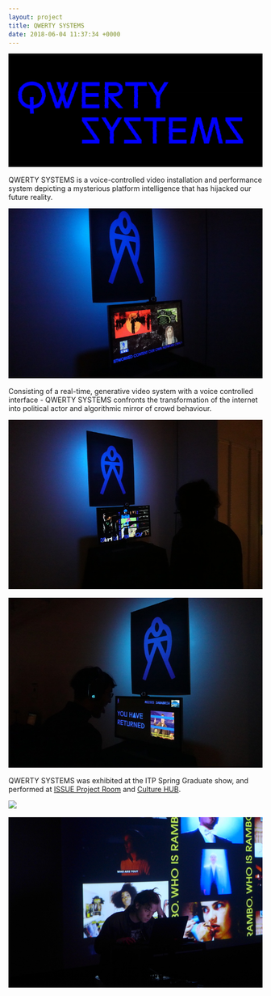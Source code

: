```yaml
---
layout: project
title: QWERTY SYSTEMS
date: 2018-06-04 11:37:34 +0000
---
```


![](/assets/qwerty/1.png)

QWERTY SYSTEMS is a voice-controlled video installation and performance system depicting a mysterious platform intelligence that has hijacked our future reality.

![](/assets/qwerty/sh/5.JPG)

Consisting of a real-time, generative video system with a voice controlled interface - QWERTY SYSTEMS confronts the transformation of the internet into political actor and algorithmic mirror of crowd behaviour.

![](/assets/qwerty/sh/2.JPG)

![](/assets/qwerty/sh/4.JPG)

QWERTY SYSTEMS was exhibited at the ITP Spring Graduate show, and performed at [ISSUE Project Room](http://issueprojectroom.org/) and [Culture HUB](http://www.culturehub.org/).

![](/assets/qwerty/is/0.jpg)

![](/assets/qwerty/ch/2.JPG)
